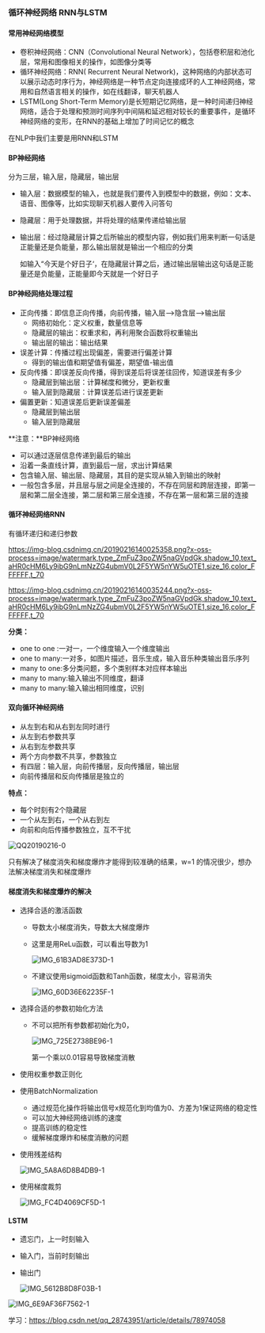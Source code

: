 ### 循环神经网络 RNN与LSTM

#### 常用神经网络模型

- 卷积神经网络：CNN（Convolutional Neural Network），包括卷积层和池化层，常用和图像相关的操作，如图像分类等
- 循环神经网络：RNN( Recurrent Neural Network)，这种网络的内部状态可以展示动态时序行为，神经网络是一种节点定向连接成环的人工神经网络，常用和自然语言相关的操作，如在线翻译，聊天机器人
- LSTM(Long Short-Term Memory)是长短期记忆网络，是一种时间递归神经网络，适合于处理和预测时间序列中间隔和延迟相对较长的重要事件，是循环神经网络的变形，在RNN的基础上增加了时间记忆的概念



在NLP中我们主要是用RNN和LSTM



#### BP神经网络

分为三层，输入层，隐藏层，输出层

- 输入层：数据模型的输入，也就是我们要传入到模型中的数据，例如：文本、语音、图像等，比如实现聊天机器人要传入问答句

- 隐藏层：用于处理数据，并将处理的结果传递给输出层

- 输出层：经过隐藏层计算之后所输出的模型内容，例如我们用来判断一句话是正能量还是负能量，那么输出层就是输出一个相应的分类

   如输入“今天是个好日子‘，在隐藏层计算之后，通过输出层输出这句话是正能量还是负能量，正能量即今天就是一个好日子



#### BP神经网络处理过程

- 正向传播：即信息正向传播，向前传播，输入层——>隐含层——>输出层
  - 网络初始化：定义权重，数量信息等
  - 隐藏层的输出：权重求和，再利用聚合函数将权重输出
  - 输出层的输出：输出结果
- 误差计算：传播过程出现偏差，需要进行偏差计算
  - 得到的输出值和期望值有偏差，期望值-输出值
- 反向传播：即误差反向传播，得到误差后将误差往回传，知道误差有多少
  - 隐藏层到输出层：计算梯度和微分，更新权重
  - 输入层到隐藏层：计算误差后进行误差更新
- 偏置更新：知道误差后更新误差偏差
  - 隐藏层到输出层
  - 输入层到隐藏层



**注意：**BP神经网络

- 可以通过逐层信息传递到最后的输出
- 沿着一条直线计算，直到最后一层，求出计算结果
- 包含输入层、输出层、隐藏层，其目的是实现从输入到输出的映射
- 一般包含多层，并且层与层之间是全连接的，不存在同层和跨层连接，即第一层和第二层全连接，第二层和第三层全连接，不存在第一层和第三层的连接



#### 循环神经网络RNN

有循环递归和递归参数

https://img-blog.csdnimg.cn/20190216140025358.png?x-oss-process=image/watermark,type_ZmFuZ3poZW5naGVpdGk,shadow_10,text_aHR0cHM6Ly9ibG9nLmNzZG4ubmV0L2F5YW5nYW5uOTE1,size_16,color_FFFFFF,t_70

https://img-blog.csdnimg.cn/20190216140035244.png?x-oss-process=image/watermark,type_ZmFuZ3poZW5naGVpdGk,shadow_10,text_aHR0cHM6Ly9ibG9nLmNzZG4ubmV0L2F5YW5nYW5uOTE1,size_16,color_FFFFFF,t_70

**分类：**

- one to one :一对一，一个维度输入一个维度输出
- one to many:一对多，如图片描述，音乐生成，输入音乐种类输出音乐序列
- many to one:多分类问题，多个类别样本对应样本输出
- many to many:输入输出不同维度，翻译
- many to many:输入输出相同维度，识别





#### 双向循环神经网络

- 从左到右和从右到左同时进行
- 从左到右参数共享
- 从右到左参数共享
- 两个方向参数不共享，参数独立
- 有四层：输入层，向前传播层，反向传播层，输出层
- 向前传播层和反向传播层是独立的

**特点：**

- 每个时刻有2个隐藏层
- 一个从左到右，一个从右到左
- 向前和向后传播参数独立，互不干扰

![QQ20190216-0](/Users/apple/Downloads/QQ20190216-0.png)

只有解决了梯度消失和梯度爆炸才能得到较准确的结果，w=1 的情况很少，想办法解决梯度消失和梯度爆炸



#### 梯度消失和梯度爆炸的解决

- 选择合适的激活函数

  - 导数太小梯度消失，导数太大梯度爆炸

  - 这里是用ReLu函数，可以看出导数为1

    ![IMG_61B3AD8E373D-1](/Users/apple/Downloads/IMG_61B3AD8E373D-1.jpeg)

  - 不建议使用sigmoid函数和Tanh函数，梯度太小，容易消失

    ![IMG_60D36E62235F-1](/Users/apple/Downloads/IMG_60D36E62235F-1.jpeg)

- 选择合适的参数初始化方法

  - 不可以把所有参数都初始化为0，

    ![IMG_725E2738BE96-1](/Users/apple/Downloads/IMG_725E2738BE96-1.jpeg)

    第一个乘以0.01容易导致梯度消散

- 使用权重参数正则化

- 使用BatchNormalization

  - 通过规范化操作将输出信号x规范化到均值为0、方差为1保证网络的稳定性
  - 可以加大神经网络训练的速度
  - 提高训练的稳定性
  - 缓解梯度爆炸和梯度消散的问题

- 使用残差结构

  ![IMG_5A8A6D8B4DB9-1](/Users/apple/Downloads/IMG_5A8A6D8B4DB9-1.jpeg)

- 使用梯度裁剪

  ![IMG_FC4D4069CF5D-1](/Users/apple/Downloads/IMG_FC4D4069CF5D-1.jpeg)

#### LSTM

- 遗忘门，上一时刻输入

- 输入门，当前时刻输出

- 输出门

  ![IMG_5612B8D8F03B-1](/Users/apple/Downloads/IMG_5612B8D8F03B-1.jpeg)

![IMG_6E9AF36F7562-1](/Users/apple/Downloads/IMG_6E9AF36F7562-1.jpeg)

 学习：https://blog.csdn.net/qq_28743951/article/details/78974058

